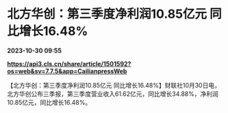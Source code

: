 # 北方华创：第三季度净利润10.85亿元 同比增长16.48%

**2023-10-30 09:55**

**https://api3.cls.cn/share/article/1501592?os=web&sv=7.7.5&app=CailianpressWeb**

【北方华创：第三季度净利润10.85亿元 同比增长16.48%】财联社10月30日电，北方华创公布三季报，第三季度营业收入61.62亿元，同比增长34.88%，净利润10.85亿元，同比增长16.48%。